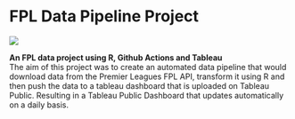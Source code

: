 # FPL Data Pipeline Project
![](https://fantasy.premierleague.com/img/share/facebook-share.png)

**An FPL data project using R, Github Actions and Tableau**
<br>
The aim of this project was to create an automated data pipeline that would download data from the Premier Leagues FPL API, transform it using R and then push the data to a tableau dashboard that is uploaded on Tableau Public. Resulting in a Tableau Public Dashboard that updates automatically on a daily basis.

